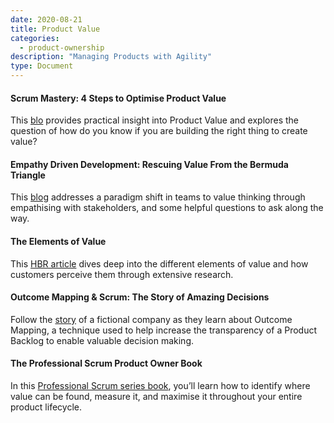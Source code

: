 ```yaml
---
date: 2020-08-21
title: Product Value
categories:
  - product-ownership
description: "Managing Products with Agility"
type: Document
---
```

#### Scrum Mastery: 4 Steps to Optimise Product Value
This [blo](https://www.scrum.org/resources/blog/scrum-mastery-4-steps-optimize-product-value) provides practical insight into Product Value and explores the question of how do you know if you are building the right thing to create value?

#### Empathy Driven Development: Rescuing Value From the Bermuda Triangle
This [blog](https://www.scrum.org/resources/blog/empathy-driven-development-rescuing-value-bermuda-triangle) addresses a paradigm shift in teams to value thinking through empathising with stakeholders, and some helpful questions to ask along the way.

#### The Elements of Value
This [HBR article](https://hbr.org/2016/09/the-elements-of-value) dives deep into the different elements of value and how customers perceive them through extensive research.

#### Outcome Mapping & Scrum: The Story of Amazing Decisions
Follow the [story](https://www.scrum.org/resources/blog/outcome-mapping-scrum-story-amazing-decisions) of a fictional company as they learn about Outcome Mapping, a technique used to help increase the transparency of a Product Backlog to enable valuable decision making.

#### The Professional Scrum Product Owner Book
In this [Professional Scrum series book](https://www.scrum.org/resources/professional-scrum-product-owner-book), you’ll learn how to identify where value can be found, measure it, and maximise it throughout your entire product lifecycle. 
